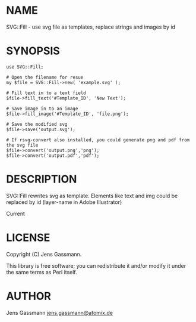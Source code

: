 # NAME

SVG::Fill - use svg file as templates, replace strings and images by id   

# SYNOPSIS

    use SVG::Fill;

    # Open the filename for resue
    my $file = SVG::Fill->new( 'example.svg' );

    # Fill text in to a text field 
    $file->fill_text('#Template_ID', 'New Text');

    # Save image in to an image
    $file->fill_image('#Template_ID', 'file.png');
        
    # Save the modified svg
    $file->save('output.svg');

    # If rsvg-convert also installed, you could generate png and pdf from the svg file
    $file->convert('output.png','png');
    $file->convert('output.pdf','pdf');

# DESCRIPTION

SVG::Fill rewrites svg as template. Elements like text and img could be replaced by id (layer-name in Adobe Illustrator) 

Current 

# LICENSE

Copyright (C) Jens Gassmann.

This library is free software; you can redistribute it and/or modify
it under the same terms as Perl itself.

# AUTHOR

Jens Gassmann <jens.gassmann@atomix.de>
